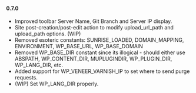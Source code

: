 #### 0.7.0
* Improved toolbar Server Name, Git Branch and Server IP display.
* Site post-creation/post-edit action to modify upload_url_path and upload_path options. (WIP)
* Removed esoteric constants: SUNRISE_LOADED, DOMAIN_MAPPING, ENVIRONMENT, WP_BASE_URL, WP_BASE_DOMAIN
* Removed WP_BASE_DIR constant since its illogical - should either use ABSPATH, WP_CONTENT_DIR, MUPLUGINDIR, WP_PLUGIN_DIR, WP_LANG_DIR, etc.
* Added support for WP_VENEER_VARNISH_IP to set where to send purge requests.
* (WIP) Set WP_LANG_DIR properly.